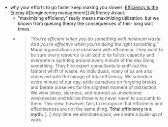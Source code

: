 - why your efforts to go faster keep making you slower: [Efficiency is the Enemy](https://fs.blog/slack/) #[[engineering management]] #effiency #slack
	- "maximizing efficiency" really means maximizing utilization. but we known from queuing theory the consequences of this- long wait times.
	- > *“You’re efficient when you do something with minimum waste. And you’re effective when you’re doing the right something.”*
	  Many organizations are obsessed with efficiency. They want to be sure every resource is utilized to its fullest capacity and everyone is sprinting around every minute of the day doing something. They hire expert consultants to sniff out the faintest whiff of waste.
	  As individuals, many of us are also obsessed with the mirage of total efficiency. We schedule every minute of our day, pride ourselves on forgoing breaks, and berate ourselves for the slightest moment of distraction. We view sleep, sickness, and burnout as unwelcome weaknesses and idolize those who never seem to succumb to them. This view, however, fails to recognize that efficiency and effectiveness are not the same thing.
	  **Total efficiency is a myth.** [...] Any time we eliminate slack, we create a build-up of work.